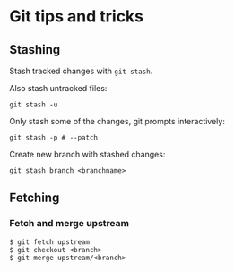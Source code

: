 # Git tips and tricks

## Stashing

Stash tracked changes with `git stash`.

Also stash untracked files:
``` shell
git stash -u
```

Only stash some of the changes, git prompts interactively:

``` shell
git stash -p # --patch
```

Create new branch with stashed changes:

``` shell
git stash branch <branchname>
```

## Fetching

### Fetch and merge upstream

```shell
$ git fetch upstream
$ git checkout <branch>
$ git merge upstream/<branch> 
```